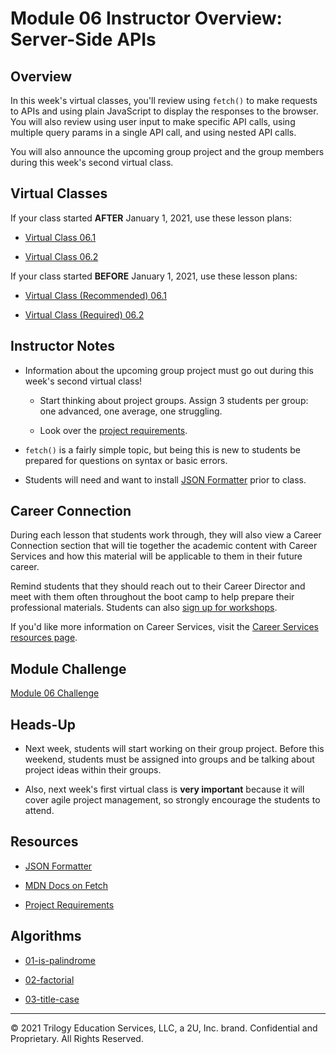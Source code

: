 # Module 06 Instructor Overview: Server-Side APIs

## Overview

In this week's virtual classes, you'll review using `fetch()` to make requests to APIs and using plain JavaScript to display the responses to the browser. You will also review using user input to make specific API calls, using multiple query params in a single API call, and using nested API calls.

You will also announce the upcoming group project and the group members during this week's second virtual class.

## Virtual Classes

If your class started **AFTER** January 1, 2021, use these lesson plans:

* [Virtual Class 06.1](./06.1-REQUIRED.md)

* [Virtual Class 06.2](./06.2-REQUIRED.md)

If your class started **BEFORE** January 1, 2021, use these lesson plans:

* [Virtual Class (Recommended) 06.1](./06.1-RECOMMENDED.md)

* [Virtual Class (Required) 06.2](./06.2-REQUIRED.md)

## Instructor Notes

* Information about the upcoming group project must go out during this week's second virtual class!

  * Start thinking about project groups. Assign 3 students per group: one advanced, one average, one struggling.  

  * Look over the [project requirements](../../01-Class-Content/06-Server-Side-APIs/04-Supplemental/Project-Requirements.md). 

* `fetch()` is a fairly simple topic, but being this is new to students be prepared for questions on syntax or basic errors.

* Students will need and want to install [JSON Formatter](https://chrome.google.com/webstore/detail/json-formatter/bcjindcccaagfpapjjmafapmmgkkhgoa?hl=en) prior to class. 

## Career Connection

During each lesson that students work through, they will also view a Career Connection section that will tie together the academic content with Career Services and how this material will be applicable to them in their future career.

Remind students that they should reach out to their Career Director and meet with them often throughout the boot camp to help prepare their professional materials. Students can also [sign up for workshops](https://careerservicesonlineevents.splashthat.com/).

If you'd like more information on Career Services, visit the [Career Services resources page](http://bit.ly/CodingCS).

## Module Challenge

[Module 06 Challenge](../../01-Class-Content/06-Server-Side-APIs/02-Challenge)

## Heads-Up

* Next week, students will start working on their group project. Before this weekend, students must be assigned into groups and be talking about project ideas within their groups.

* Also, next week's first virtual class is **very important** because it will cover agile project management, so strongly encourage the students to attend.

## Resources

* [JSON Formatter](https://chrome.google.com/webstore/detail/json-formatter/bcjindcccaagfpapjjmafapmmgkkhgoa?hl=en)

* [MDN Docs on Fetch](https://developer.mozilla.org/en-US/docs/Web/API/Fetch_API)

* [Project Requirements](../../01-Class-Content/06-Server-Side-APIs/04-Supplemental/Project-Requirements.md)

## Algorithms

* [01-is-palindrome](../../01-Class-Content/06-Server-Side-APIs/03-Algorithms/01-is-palindrome)

* [02-factorial](../../01-Class-Content/06-Server-Side-APIs/03-Algorithms/02-factorial)

* [03-title-case](../../01-Class-Content/06-Server-Side-APIs/03-Algorithms/03-title-case)

---
© 2021 Trilogy Education Services, LLC, a 2U, Inc. brand.  Confidential and Proprietary.  All Rights Reserved.
